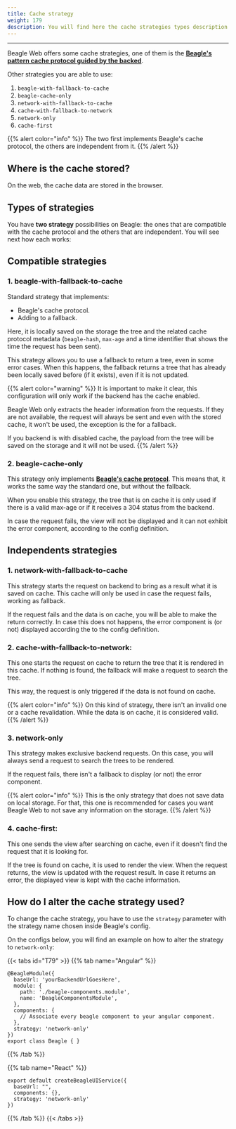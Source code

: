```yaml
---
title: Cache strategy
weight: 179
description: You will find here the cache strategies types description on the Web
---
```


---

Beagle Web offers some cache strategies, one of them is the [**Beagle's pattern cache protocol guided by the backed**](/pt/home/resources/cache#how-does-the-cache-protocol-works).

Other strategies you are able to use:

1.  `beagle-with-fallback-to-cache`
2.  `beagle-cache-only`
3.  `network-with-fallback-to-cache`
4.  `cache-with-fallback-to-network`
5.  `network-only`
6.  `cache-first`

{{% alert color="info" %}}
The two first implements Beagle's cache protocol, the others are independent from it.
{{% /alert %}}

## Where is the cache stored?

On the web, the cache data are stored in the browser.

## Types of strategies

You have **two strategy** possibilities on Beagle: the ones that are compatible with the cache protocol and the others that are independent. You will see next how each works:

## Compatible strategies

### **1. beagle-with-fallback-to-cache**

Standard strategy that implements:

- Beagle's cache protocol.
- Adding to a fallback.

Here, it is locally saved on the storage the tree and the related cache protocol metadata \(`beagle-hash`, `max-age` and a time identifier that shows the time the request has been sent\).

This strategy allows you to use a fallback to return a tree, even in some error cases. When this happens, the fallback returns a tree that has already been locally saved before \(if it exists\), even if it is not updated.

{{% alert color="warning" %}}
It is important to make it clear, this configuration will only work if the backend has the cache enabled.

Beagle Web only extracts the header information from the requests. If they are not available, the request will always be sent and even with the stored cache, it won't be used, the exception is the for a fallback.

If you backend is with disabled cache, the payload from the tree will be saved on the storage and it will not be used.
{{% /alert %}}

### **2. beagle-cache-only**

This strategy only implements [**Beagle's cache protocol**](/pt/home/resources/cache/). This means that, it works the same way the standard one, but without the fallback.

When you enable this strategy, the tree that is on cache it is only used if there is a valid max-age or if it receives a 304 status from the backend.

In case the request fails, the view will not be displayed and it can not exhibit the error component, according to the config definition.

## Independents strategies

### **1. network-with-fallback-to-cache**

This strategy starts the request on backend to bring as a result what it is saved on cache. This cache will only be used in case the request fails, working as fallback.

If the request fails and the data is on cache, you will be able to make the return correctly. In case this does not happens, the error component is \(or not\) displayed according the to the config definition.

### **2. cache-with-fallback-to-network:**

This one starts the request on cache to return the tree that it is rendered in this cache. If nothing is found, the fallback will make a request to search the tree.

This way, the request is only triggered if the data is not found on cache.

{{% alert color="info" %}}
On this kind of strategy, there isn't an invalid one or a cache revalidation. While the data is on cache, it is considered valid.
{{% /alert %}}

### **3. network-only**

This strategy makes exclusive backend requests. On this case, you will always send a request to search the trees to be rendered.

If the request fails, there isn't a fallback to display \(or not\) the error component.

{{% alert color="info" %}}
This is the only strategy that does not save data on local storage. For that, this one is recommended for cases you want Beagle Web to not save any information on the storage.
{{% /alert %}}

### **4. cache-first:**

This one sends the view after searching on cache, even if it doesn't find the request that it is looking for.

If the tree is found on cache, it is used to render the view. When the request returns, the view is updated with the request result. In case it returns an error, the displayed view is kept with the cache information.

## How do I alter the cache strategy used?

To change the cache strategy, you have to use the `strategy` parameter with the strategy name chosen inside Beagle's config.

On the configs below, you will find an example on how to alter the strategy to `network-only`:

{{< tabs id="T79" >}}
{{% tab name="Angular" %}}

```text
@BeagleModule({
  baseUrl: 'yourBackendUrlGoesHere',
  module: {
    path: './beagle-components.module',
    name: 'BeagleComponentsModule',
  },
  components: {
    // Associate every beagle component to your angular component.
  },
  strategy: 'network-only'
})
export class Beagle { }
```

{{% /tab %}}

{{% tab name="React" %}}

```text
export default createBeagleUIService({
  baseUrl: "",
  components: {},
  strategy: 'network-only'
})
```

{{% /tab %}}
{{< /tabs >}}
